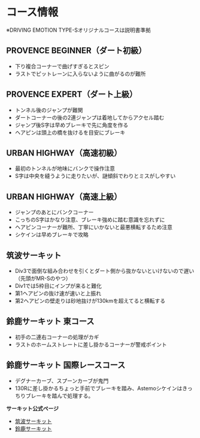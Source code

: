 # コース情報

※DRIVING EMOTION TYPE-Sオリジナルコースは説明書準拠

## PROVENCE BEGINNER（ダート初級）

- 下り複合コーナーで曲げすぎるとスピン
- ラストでピットレーンに入らないように曲がるのが難所

## PROVENCE EXPERT（ダート上級）

- トンネル後のジャンプが難関
- ダートコーナーの後の2連ジャンプは着地してからアクセル踏む
- ジャンプ後S字は早めブレーキで先に角度を作る
- ヘアピンは頭上の橋を抜けるを目安にブレーキ

## URBAN HIGHWAY（高速初級）

- 最初のトンネルが地味にバンクで操作注意
- S字は中央を縫うように走りたいが、謎傾斜でわりとミスがしやすい

## URBAN HIGHWAY（高速上級）

- ジャンプのあとにバンクコーナー
- こっちのS字はかなり注意、ブレーキ強めに踏む意識を忘れずに
- ヘアピンコーナーが難所、丁寧にいかないと最悪横転するため注意
- シケインは早めブレーキで攻略

## 筑波サーキット

- Div3で面倒な組み合わせを引くとダート側から抜かないといけないので遅い（先頭がMR-Sのやつ）
- Div1では5枠目にインプが来ると難化
- 第1ヘアピンの抜け速が速いと上振れ
- 第2ヘアピンの壁走りは砂地抜けが130kmを超えてると横転する

## 鈴鹿サーキット 東コース

- 初手の二連右コーナーの処理がカギ
- ラストのホームストレートに差し掛かるコーナーが警戒ポイント

## 鈴鹿サーキット 国際レースコース

- デグナーカーブ、スプーンカーブが鬼門
- 130Rに差し掛かるちょっと手前でブレーキを踏み、Astemoシケインはきっちりブレーキを踏んで処理する。

**サーキット公式ページ**

- [筑波サーキット](https://www.tsukuba-circuit.jp/guide/about.html "筑波サーキット")
- [鈴鹿サーキット](https://www.suzukacircuit.jp/course_s/ "鈴鹿サーキット")

